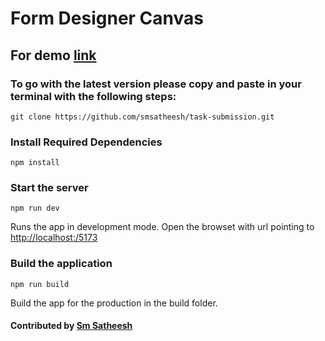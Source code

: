# Form Designer Canvas

## For demo [link](https://form-designer-canvas.web.app)

### To go with the latest version please copy and paste in your terminal with the following steps:

```
git clone https://github.com/smsatheesh/task-submission.git
```

### Install Required Dependencies

```
npm install
```

### Start the server

```
npm run dev
```

Runs the app in development mode.
Open the browset with url pointing to [http://localhost:/5173](http://localhost:5173)


### Build the application

```
npm run build
```

Build the app for the production in the build folder.

#### Contributed by [Sm Satheesh](https://github.com/smsatheesh)



